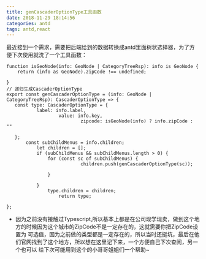 ```yaml
---
title: genCascaderOptionType工具函数
date: 2018-11-29 18:14:56
categories: antd
tags: antd,react
---
```

 最近接到一个需求，需要把后端给到的数据转换成antd里面树状选择器，为了方便下次使用就洗了一个工具函数：
 ```
 function isGeoNode(info: GeoNode | CategoryTreeRsp): info is GeoNode {
     return (info as GeoNode).zipCode !== undefined;

 }
 // 递归生成CascaderOptionType
export const genCascaderOptionType = (info: GeoNode | CategoryTreeRsp): CascaderOptionType => {
    const type: CascaderOptionType = {
            label: info.label,
                    value: info.key,
                            zipcode: isGeoNode(info) ? info.zipCode : ""
                                
    };
        const subChildMenus = info.children;
            let children = [];
            if (subChildMenus && subChildMenus.length > 0) {
                for (const sc of subChildMenus) {
                            children.push(genCascaderOptionType(sc));
                                    
                }
                    
            }
                type.children = children;
                    return type;

};
 ```
- 因为之前没有接触过Typescript,所以基本上都是在公司现学现卖，做到这个地方的时候因为这个城市的ZipCode不是一定存在的，这就需要你把ZipCode设置为
可选值，因为之前做的类型都是一定存在的，所以当时还挺坑，最后在他们官网找到了这个地方，所以想在这里记下来，一个方便自己下次查阅，另一个也可以
给下次可能用到这个的小哥哥姐姐们一个帮助~
